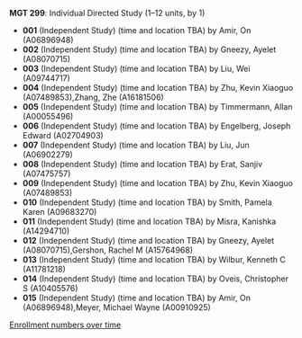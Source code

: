 **MGT 299**: Individual Directed Study (1–12 units, by 1)

- **001** (Independent Study) (time and location TBA) by Amir, On (A06896948)
- **002** (Independent Study) (time and location TBA) by Gneezy, Ayelet (A08070715)
- **003** (Independent Study) (time and location TBA) by Liu, Wei (A09744717)
- **004** (Independent Study) (time and location TBA) by Zhu, Kevin Xiaoguo (A07489853),Zhang, Zhe (A16181506)
- **005** (Independent Study) (time and location TBA) by Timmermann, Allan (A00055496)
- **006** (Independent Study) (time and location TBA) by Engelberg, Joseph Edward (A02704903)
- **007** (Independent Study) (time and location TBA) by Liu, Jun (A06902279)
- **008** (Independent Study) (time and location TBA) by Erat, Sanjiv (A07475757)
- **009** (Independent Study) (time and location TBA) by Zhu, Kevin Xiaoguo (A07489853)
- **010** (Independent Study) (time and location TBA) by Smith, Pamela Karen (A09683270)
- **011** (Independent Study) (time and location TBA) by Misra, Kanishka (A14294710)
- **012** (Independent Study) (time and location TBA) by Gneezy, Ayelet (A08070715),Gershon, Rachel M (A15764968)
- **013** (Independent Study) (time and location TBA) by Wilbur, Kenneth C (A11781218)
- **014** (Independent Study) (time and location TBA) by Oveis, Christopher S (A10405576)
- **015** (Independent Study) (time and location TBA) by Amir, On (A06896948),Meyer, Michael Wayne (A00910925)

[Enrollment numbers over time](./MGT299.tsv)
